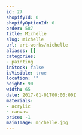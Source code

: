 ```yaml
---
id: 27
shopifyId: 0
shopifyOptionId: 0
order: 587
title: Michelle
slug: michelle
url: art-works/michelle
aliases: []
categories:
- painting
inStock: false
isVisible: true
location: ""
height: 90
width: 65
date: 2017-01-01T00:00:00Z
materials:
- acrylic
- canvas
price: -1
mainImage: michelle.jpg
---
```

